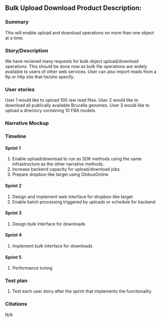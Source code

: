 ## Bulk Upload Download Product Description:


### Summary
This will enable upload and download operations on more than one object at a time.

### Story/Description
We have recieved many requests for bulk object upload/download operations.  This should be done now as bulk file operations are widely available to users of other web services. User can also import reads from a ftp or http site that he/she specify. 

### User stories
User 1 would like to upload 100 raw read files.
User 2 would like to download all publically available Brucella genomes.
User 3 would like to upload a directory containing 10 FBA models.

### Narrative Mockup

### Timeline
#### Sprint 1 
1. Enable upload/download to run as SDK methods using the same infrastructure as the other narrative methods.
2. Increase backend capacity for upload/download jobs. 
3. Prepare dropbox-like target using GlobusOnline
#### Sprint 2
1. Design and implement web interface for dropbox-like target
2. Enable batch processing triggered by uploads or schedule for backend
#### Sprint 3 
1. Design bulk interface for downloads
#### Sprint 4
1. Implement bulk interface for downloads
#### Sprint 5
1. Performance tuning

### Test plan
1. Test each user story after the sprint that implements the functionality

### Citations
N/A


